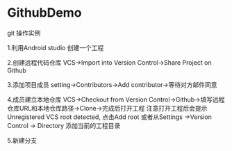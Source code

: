 # GithubDemo
git 操作实例

1.利用Android studio 创建一个工程

2.创建远程代码仓库
VCS->Import into Version Control->Share Project on Github

3.添加项目成员
setting->Contributors->Add contributor->等待对方邮件同意

4.成员建立本地仓库
VCS->Checkout from Version Control->Github->填写远程仓库URL和本地仓库路径->Clone->完成后打开工程
注意打开工程后会提示 Unregistered VCS root detected, 点击Add root
或者从Settings ->Version Control -> Directory 添加当前的工程目录

5.新建分支



